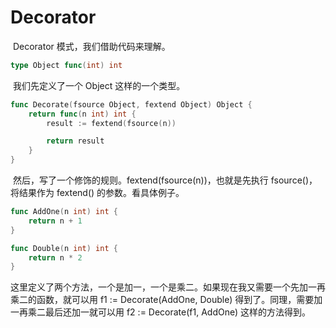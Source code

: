 # Decorator

​	Decorator 模式，我们借助代码来理解。

``` go
type Object func(int) int
```

​	我们先定义了一个 Object 这样的一个类型。

``` go
func Decorate(fsource Object, fextend Object) Object {
	return func(n int) int {
		result := fextend(fsource(n))

		return result
	}
}
```

​	然后，写了一个修饰的规则。fextend(fsource(n))，也就是先执行 fsource()，将结果作为 fextend() 的参数。看具体例子。

``` go
func AddOne(n int) int {
	return n + 1
}

func Double(n int) int {
	return n * 2
}
```

​	这里定义了两个方法，一个是加一，一个是乘二。如果现在我又需要一个先加一再乘二的函数，就可以用 f1 := Decorate(AddOne, Double) 得到了。同理，需要加一再乘二最后还加一就可以用 f2 := Decorate(f1, AddOne) 这样的方法得到。
